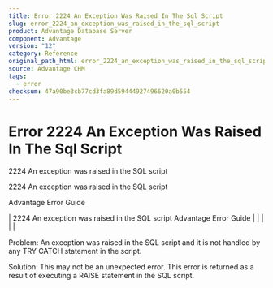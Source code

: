 ```yaml
---
title: Error 2224 An Exception Was Raised In The Sql Script
slug: error_2224_an_exception_was_raised_in_the_sql_script
product: Advantage Database Server
component: Advantage
version: "12"
category: Reference
original_path_html: error_2224_an_exception_was_raised_in_the_sql_script.htm
source: Advantage CHM
tags:
  - error
checksum: 47a90be3cb77cd3fa89d59444927496620a0b554
---
```


# Error 2224 An Exception Was Raised In The Sql Script

2224 An exception was raised in the SQL script

2224 An exception was raised in the SQL script

Advantage Error Guide

| 2224 An exception was raised in the SQL script  Advantage Error Guide |  |  |  |  |

Problem: An exception was raised in the SQL script and it is not handled by any TRY CATCH statement in the script.

Solution: This may not be an unexpected error. This error is returned as a result of executing a RAISE statement in the SQL script.
